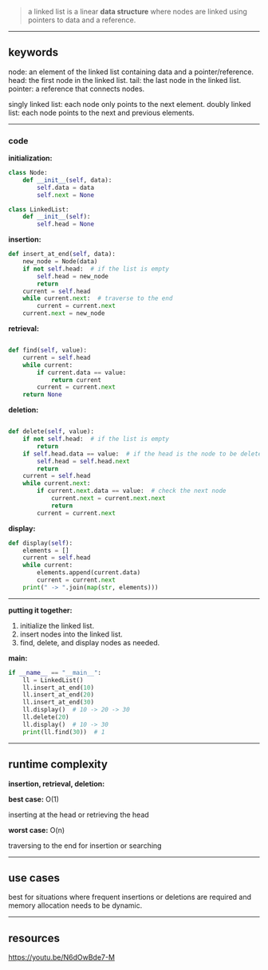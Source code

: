 > a linked list is a linear **data structure** where nodes are linked using pointers to data and a reference.
> 

---

## **keywords**

node: an element of the linked list containing data and a pointer/reference.
head: the first node in the linked list.
tail: the last node in the linked list. 
pointer: a reference that connects nodes.

singly linked list: each node only points to the next element.
doubly linked list: each node points to the next and previous elements.

---

<!-- 
## **how it works**
### **diagram**
add image.png here
---
-->


### **code**

**initialization:**

```python
class Node:
    def __init__(self, data):
        self.data = data
        self.next = None

class LinkedList:
    def __init__(self):
        self.head = None
```

**insertion:**

```python
def insert_at_end(self, data):
    new_node = Node(data)
    if not self.head:  # if the list is empty
        self.head = new_node
        return
    current = self.head
    while current.next:  # traverse to the end
        current = current.next
    current.next = new_node

```

**retrieval:**

```python

def find(self, value):
    current = self.head
    while current:
        if current.data == value:
            return current
        current = current.next
    return None
```

**deletion:**

```python

def delete(self, value):
    if not self.head:  # if the list is empty
        return
    if self.head.data == value:  # if the head is the node to be deleted
        self.head = self.head.next
        return
    current = self.head
    while current.next:
        if current.next.data == value:  # check the next node
            current.next = current.next.next
            return
        current = current.next
```

**display:**

```python
def display(self):
    elements = []
    current = self.head
    while current:
        elements.append(current.data)
        current = current.next
    print(" -> ".join(map(str, elements)))

```

---

**putting it together:**

1. initialize the linked list.
2. insert nodes into the linked list.
3. find, delete, and display nodes as needed.

**main:**

```python
if __name__ == "__main__":
    ll = LinkedList()
    ll.insert_at_end(10)
    ll.insert_at_end(20)
    ll.insert_at_end(30)
    ll.display()  # 10 -> 20 -> 30
    ll.delete(20)
    ll.display()  # 10 -> 30
    print(ll.find(30))  # 1

```

---

## **runtime complexity**

**insertion, retrieval, deletion:**

**best case:** O(1)

inserting at the head or retrieving the head

**worst case:** O(n)

traversing to the end for insertion or searching

---

## **use cases**

best for situations where frequent insertions or deletions are required and memory allocation needs to be dynamic.

---

## **resources**

https://youtu.be/N6dOwBde7-M
